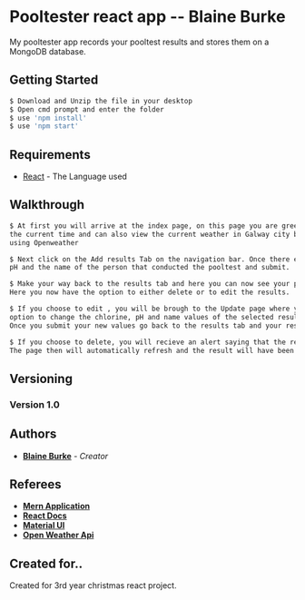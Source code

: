 # Pooltester react app -- Blaine Burke
My pooltester app records your pooltest results and stores them on a MongoDB database.

## Getting Started
```sh
$ Download and Unzip the file in your desktop
$ Open cmd prompt and enter the folder
$ use 'npm install'
$ use 'npm start'
```
## Requirements

* [React](https://reactjs.org/) - The Language used

## Walkthrough
```sh
$ At first you will arrive at the index page, on this page you are greeted to the app by
the current time and can also view the current weather in Galway city by using my Api created
using Openweather
```
```sh
$ Next click on the Add results Tab on the navigation bar. Once there enter the chlorine , 
pH and the name of the person that conducted the pooltest and submit.
```
```sh
$ Make your way back to the results tab and here you can now see your previously entered result.
Here you now have the option to either delete or to edit the results.
```
```sh
$ If you choose to edit , you will be brough to the Update page where you will have the 
option to change the chlorine, pH and name values of the selected result.
Once you submit your new values go back to the results tab and your results will have updated.
```
```sh
$ If you choose to delete, you will recieve an alert saying that the result has been deleted.
The page then will automatically refresh and the result will have been removed
```
## Versioning

### Version 1.0

## Authors

* **[Blaine Burke](https://github.com/BurkeBlaine1999)** - *Creator*

## Referees

* **[Mern Application](https://github.com/MERN-Application)**
* **[React Docs](https://reactjs.org/)**
* **[Material UI](https://material-ui.com/)**
* **[Open Weather Api](https://openweathermap.org/api)**

## Created for..

Created for 3rd year christmas react project. 
